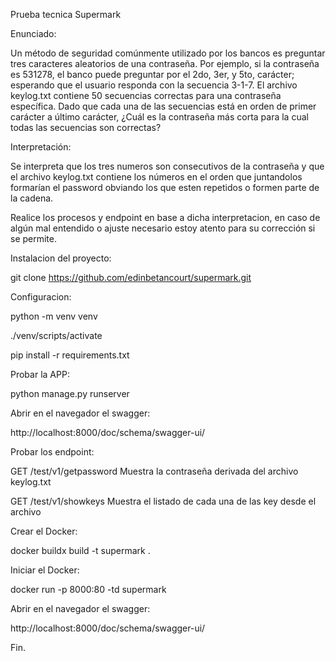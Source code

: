 Prueba tecnica Supermark

Enunciado:

Un método de seguridad comúnmente utilizado por los bancos es preguntar tres
caracteres aleatorios de una contraseña. Por ejemplo, si la contraseña es 531278, el banco
puede preguntar por el 2do, 3er, y 5to, carácter; esperando que el usuario responda con la
secuencia 3-1-7.
El archivo keylog.txt contiene 50 secuencias correctas para una contraseña específica.
Dado que cada una de las secuencias está en orden de primer carácter a último carácter,
¿Cuál es la contraseña más corta para la cual todas las secuencias son correctas?

Interpretación:

Se interpreta que los tres numeros son consecutivos de la contraseña y que el archivo keylog.txt contiene
los números en el orden que juntandolos formarían el password obviando los que esten repetidos o formen parte
de la cadena.

Realice los procesos y endpoint en base a dicha interpretacion, en caso de algún mal entendido o ajuste necesario
estoy atento para su corrección si se permite.

Instalacion del proyecto:

git clone https://github.com/edinbetancourt/supermark.git

Configuracion:

python -m venv venv

./venv/scripts/activate

pip install -r requirements.txt

Probar la APP:

python manage.py runserver

Abrir en el navegador el swagger:

http://localhost:8000/doc/schema/swagger-ui/

Probar los endpoint:

GET /test/v1/getpassword    Muestra la contraseña derivada del archivo keylog.txt

GET /test/v1/showkeys       Muestra el listado de cada una de las key desde el archivo

Crear el Docker:

docker buildx build -t supermark .

Iniciar el Docker:

docker run -p 8000:80 -td supermark

Abrir en el navegador el swagger:

http://localhost:8000/doc/schema/swagger-ui/


Fin.





